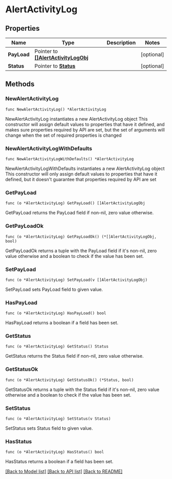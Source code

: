 # AlertActivityLog

## Properties

Name | Type | Description | Notes
------------ | ------------- | ------------- | -------------
**PayLoad** | Pointer to [**[]AlertActivityLogObj**](AlertActivityLogObj.md) |  | [optional] 
**Status** | Pointer to [**Status**](Status.md) |  | [optional] 

## Methods

### NewAlertActivityLog

`func NewAlertActivityLog() *AlertActivityLog`

NewAlertActivityLog instantiates a new AlertActivityLog object
This constructor will assign default values to properties that have it defined,
and makes sure properties required by API are set, but the set of arguments
will change when the set of required properties is changed

### NewAlertActivityLogWithDefaults

`func NewAlertActivityLogWithDefaults() *AlertActivityLog`

NewAlertActivityLogWithDefaults instantiates a new AlertActivityLog object
This constructor will only assign default values to properties that have it defined,
but it doesn't guarantee that properties required by API are set

### GetPayLoad

`func (o *AlertActivityLog) GetPayLoad() []AlertActivityLogObj`

GetPayLoad returns the PayLoad field if non-nil, zero value otherwise.

### GetPayLoadOk

`func (o *AlertActivityLog) GetPayLoadOk() (*[]AlertActivityLogObj, bool)`

GetPayLoadOk returns a tuple with the PayLoad field if it's non-nil, zero value otherwise
and a boolean to check if the value has been set.

### SetPayLoad

`func (o *AlertActivityLog) SetPayLoad(v []AlertActivityLogObj)`

SetPayLoad sets PayLoad field to given value.

### HasPayLoad

`func (o *AlertActivityLog) HasPayLoad() bool`

HasPayLoad returns a boolean if a field has been set.

### GetStatus

`func (o *AlertActivityLog) GetStatus() Status`

GetStatus returns the Status field if non-nil, zero value otherwise.

### GetStatusOk

`func (o *AlertActivityLog) GetStatusOk() (*Status, bool)`

GetStatusOk returns a tuple with the Status field if it's non-nil, zero value otherwise
and a boolean to check if the value has been set.

### SetStatus

`func (o *AlertActivityLog) SetStatus(v Status)`

SetStatus sets Status field to given value.

### HasStatus

`func (o *AlertActivityLog) HasStatus() bool`

HasStatus returns a boolean if a field has been set.


[[Back to Model list]](../README.md#documentation-for-models) [[Back to API list]](../README.md#documentation-for-api-endpoints) [[Back to README]](../README.md)


